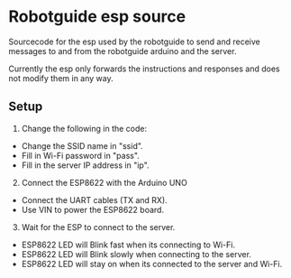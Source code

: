 # Robotguide esp source
Sourcecode for the esp used by the robotguide to send and receive messages
to and from the robotguide arduino and the server.  

Currently the esp only forwards the instructions and responses and does not modify them in any way.

## Setup
1. Change the following in the code:  
- Change the SSID name in "ssid".  
- Fill in Wi-Fi password in "pass".  
- Fill in the server IP address in "ip".  
  
2. Connect the ESP8622 with the Arduino UNO  
- Connect the UART cables (TX and RX).  
- Use VIN to power the ESP8622 board.  

3. Wait for the ESP to connect to the server.  
- ESP8622 LED will Blink fast when its connecting to Wi-Fi.  
- ESP8622 LED will Blink slowly when connecting to the server.  
- ESP8622 LED will stay on when its connected to the server and Wi-Fi.  



